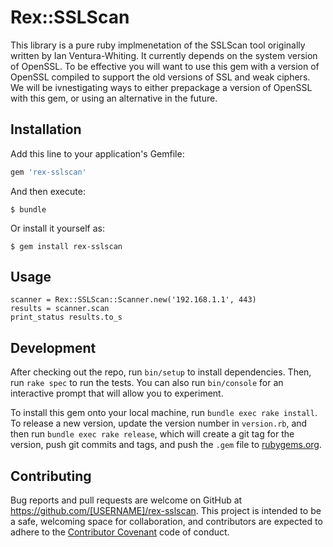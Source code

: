 # Rex::SSLScan

This library is a pure ruby implmenetation of the SSLScan tool originally written by Ian Ventura-Whiting. It currently depends on the system version of OpenSSL.
To be effective you will want to use this gem with a version of OpenSSL compiled to support the old versions of SSL and weak ciphers. We will be ivnestigating ways
to either prepackage a version of OpenSSL with this gem, or using an alternative in the future.

## Installation

Add this line to your application's Gemfile:

```ruby
gem 'rex-sslscan'
```

And then execute:

    $ bundle

Or install it yourself as:

    $ gem install rex-sslscan

## Usage

```
scanner = Rex::SSLScan::Scanner.new('192.168.1.1', 443)
results = scanner.scan
print_status results.to_s
```

## Development

After checking out the repo, run `bin/setup` to install dependencies. Then, run `rake spec` to run the tests. You can also run `bin/console` for an interactive prompt that will allow you to experiment.

To install this gem onto your local machine, run `bundle exec rake install`. To release a new version, update the version number in `version.rb`, and then run `bundle exec rake release`, which will create a git tag for the version, push git commits and tags, and push the `.gem` file to [rubygems.org](https://rubygems.org).

## Contributing

Bug reports and pull requests are welcome on GitHub at https://github.com/[USERNAME]/rex-sslscan. This project is intended to be a safe, welcoming space for collaboration, and contributors are expected to adhere to the [Contributor Covenant](http://contributor-covenant.org) code of conduct.

